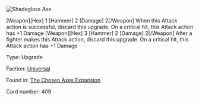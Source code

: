 
![Shadeglass Axe](https://warhammerunderworlds.com/wp-content/uploads/sites/6/2018/02/409_ENG.png)

[Weapon][Hex] 1 [Hammer] 2 [Damage] 2[/Weapon] When this Attack action is successful, discard this upgrade. On a critical hit, this Attack action has +1 Damage
[Weapon][Hex] 3 [Hammer] 2 [Damage] 2[/Weapon] After a fighter makes this Attack action, discard this upgrade. On a critical hit, this Attack action has +1 Damage

Type: Upgrade

Faction: [Universal](/factions/universal.md)

Found in: [The Chosen Axes Expansion](/locations/the-chosen-axes-expansion.md)

Card number: 409
